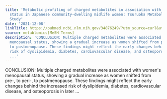 ```yaml
---
title: 'Metabolic profiling of charged metabolites in association with menopausal
  status in Japanese community-dwelling midlife women: Tsuruoka Metabolomic Cohort
  Study'
date: '2021-12-08'
linkTitle: https://pubmed.ncbi.nlm.nih.gov/34876249/?utm_source=curl&utm_medium=rss&utm_campaign=pubmed-2&utm_content=1Zkrxt7ktlCbHBXEV3v65xxSnkSWNsJ1A6Fq3gBniKhGfIUslK&fc=20210907212339&ff=20211214195219&v=2.16.0
source: metablomics[MeSH Terms]
description: 'CONCLUSION: Multiple charged metabolites were associated with women''s
  menopausal status, showing a gradual increase as women shifted from pre-, to peri-,
  to postmenopause. These findings might reflect the early changes behind the increased
  risk of dyslipidemia, diabetes, cardiovascular disease, and osteoporosis in later
  ...'
---
```

CONCLUSION: Multiple charged metabolites were associated with women's menopausal status, showing a gradual increase as women shifted from pre-, to peri-, to postmenopause. These findings might reflect the early changes behind the increased risk of dyslipidemia, diabetes, cardiovascular disease, and osteoporosis in later ...